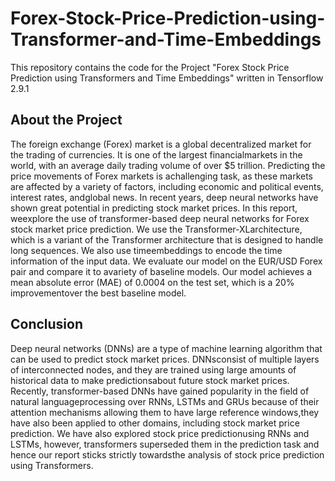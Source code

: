 # Forex-Stock-Price-Prediction-using-Transformer-and-Time-Embeddings

This repository contains the code for the Project "Forex Stock Price Prediction using Transformers and Time Embeddings" written in Tensorflow 2.9.1

## About the Project

The foreign exchange (Forex) market is a global decentralized market for the trading of currencies. It is one of the largest financialmarkets in the world, with an average daily trading volume of over $5 trillion. Predicting the price movements of Forex markets is achallenging task, as these markets are affected by a variety of factors, including economic and political events, interest rates, andglobal news. In recent years, deep neural networks have shown great potential in predicting stock market prices. In this report, weexplore the use of transformer-based deep neural networks for Forex stock market price prediction. We use the Transformer-XLarchitecture, which is a variant of the Transformer architecture that is designed to handle long sequences. We also use timeembeddings to encode the time information of the input data. We evaluate our model on the EUR/USD Forex pair and compare it to avariety of baseline models. Our model achieves a mean absolute error (MAE) of 0.0004 on the test set, which is a 20% improvementover the best baseline model.

## Conclusion

Deep neural networks (DNNs) are a type of machine learning algorithm that can be used to predict stock market prices. DNNsconsist of multiple layers of interconnected nodes, and they are trained using large amounts of historical data to make predictionsabout future stock market prices. Recently, transformer-based DNNs have gained popularity in the field of natural languageprocessing over RNNs, LSTMs and GRUs because of their attention mechanisms allowing them to have large reference windows,they have also been applied to other domains, including stock market price prediction. We have also explored stock price predictionusing RNNs and LSTMs, however, transformers superseded them in the prediction task and hence our report sticks strictly towardsthe analysis of stock price prediction using Transformers.

